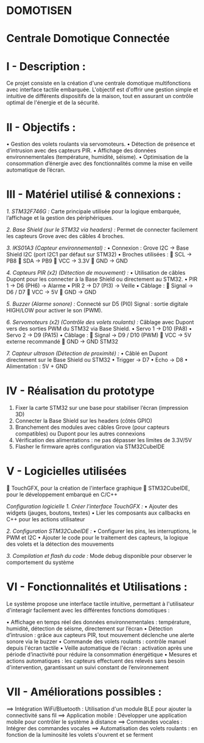 # DOMOTISEN
# Centrale Domotique Connectée 

# I - Description :

Ce projet consiste en la création d'une centrale domotique multifonctions avec interface tactile embarquée. L'objectif est d'offrir une gestion simple et intuitive de différents dispositifs de la maison, tout en assurant un contrôle optimal de l'énergie et de la sécurité.


# II - Objectifs :

•	Gestion des volets roulants via servomoteurs.
•	Détection de présence et d’intrusion avec des capteurs PIR.
•	Affichage des données environnementales (température, humidité, séisme).
•	Optimisation de la consommation d’énergie avec des fonctionnalités comme la mise en veille automatique de l’écran.


# III - Matériel utilisé & connexions :

*1. STM32F746G :*
Carte principale utilisée pour la logique embarquée, l’affichage et la gestion des périphériques.

*2. Base Shield (sur le STM32 via headers) :*
Permet de connecter facilement les capteurs Grove avec des câbles 4 broches.

*3. IKS01A3 (Capteur environnemental) :*
•	Connexion : Grove I2C → Base Shield I2C (port I2C1 par défaut sur STM32)
•	Broches utilisées :
	SCL → PB8
	SDA → PB9
	VCC → 3.3V
	GND → GND

*4. Capteurs PIR (x2) (Détection de mouvement) :*
•	Utilisation de câbles Dupont pour les connecter à la Base Shield ou directement au STM32.
•	PIR 1 → D6 (PH6) → Alarme
•	PIR 2 → D7 (PI3) → Veille
•	Câblage :
	Signal → D6 / D7
	VCC → 5V
	GND → GND

*5. Buzzer (Alarme sonore) :*
Connecté sur D5 (PI0)
Signal : sortie digitale HIGH/LOW pour activer le son (PWM).

*6. Servomoteurs (x2) (Contrôle des volets roulants) :*
Câblage avec Dupont vers des sorties PWM du STM32 via Base Shield.
•	Servo 1 → D10 (PA8)
•	Servo 2 → D9 (PA15)
•	Câblage :
	Signal → D9 / D10 (PWM)
	VCC → 5V externe recommandé
	GND → GND STM32

*7. Capteur ultrason (Détection de proximité) :*
•	Câblé en Dupont directement sur le Base Shield ou STM32
•	Trigger → D7
•	Echo → D8
•	Alimentation : 5V + GND


# IV -	Réalisation du prototype
1.	Fixer la carte STM32 sur une base pour stabiliser l’écran (impression 3D)
2.	Connecter la Base Shield sur les headers (côtés GPIO)
3.	Branchement des modules avec câbles Grove (pour capteurs compatibles) ou Dupont pour les autres connexions
4.	Vérification des alimentations : ne pas dépasser les limites de 3.3V/5V
5.	Flasher le firmware après configuration via STM32CubeIDE


# V -	Logicielles utilisées

	TouchGFX, pour la création de l'interface graphique
	STM32CubeIDE, pour le développement embarqué en C/C++


*Configuration logicielle*
*1.	Créer l’interface TouchGFX :*
•	Ajouter des widgets (jauges, boutons, textes)
•	Lier les composants aux callbacks en C++ pour les actions utilisateur

*2.	Configuration STM32CubeIDE :*
•	Configurer les pins, les interruptions, le PWM et I2C
•	Ajouter le code pour le traitement des capteurs, la logique des volets et la détection des mouvements

*3.	Compilation et flash du code :*
Mode debug disponible pour observer le comportement du système


# VI - Fonctionnalités et Utilisations :

Le système propose une interface tactile intuitive, permettant à l'utilisateur d'interagir facilement avec les différentes fonctions domotiques :

•	Affichage en temps réel des données environnementales : température, humidité, détection de séisme, directement sur l’écran
•	Détection d’intrusion : grâce aux capteurs PIR, tout mouvement déclenche une alerte sonore via le buzzer
•	Commande des volets roulants : contrôle manuel depuis l'écran tactile
•	Veille automatique de l'écran : activation après une période d’inactivité pour réduire la consommation énergétique
•	Mesures et actions automatiques : les capteurs effectuent des relevés sans besoin d'intervention, garantissant un suivi constant de l’environnement


# VII -	Améliorations possibles :

==>	Intégration WiFi/Bluetooth : Utilisation d'un module BLE pour ajouter la connectivité sans fil
==>	Application mobile : Développer une application mobile pour contrôler le système à distance
==>		Commandes vocales : Intégrer des commandes vocales
==>		Automatisation des volets roulants : en fonction de la luminosité les volets s'ouvrent et se ferment


